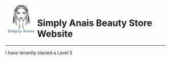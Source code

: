 <img align="left" width="100" height="100" src="images/simplyanaislogo.png">

# Simply Anais Beauty Store Website

---

I have recently started a Level 5
